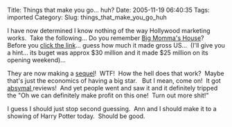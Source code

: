 Title: Things that make you go... huh?
Date: 2005-11-19 06:40:35
Tags: imported
Category: 
Slug: things_that_make_you_go_huh

<p>I have now determined I know nothing of the way Hollywood marketing works.&nbsp; Take the following... Do you remember <a href="http://www.imdb.com/title/tt0208003/">Big Momma's House</a>?&nbsp; Before you <a href="http://www.imdb.com/title/tt0208003/business">click the link</a>... guess how much it made gross US...&nbsp; (I'll give you a hint... its buget was approx $30 million and it made $25 million on its opening weekend)...<br />
</p>
<p>They are now making a <a href="http://www.imdb.com/title/tt0421729/">sequel</a>!&nbsp; WTF!&nbsp; How the hell does that work?&nbsp; Maybe that's just the economics of having a big star.&nbsp;&nbsp; But I mean, come on!&nbsp; It got <a href="http://www.rottentomatoes.com/m/big_mommas_house/">absymal </a>reviews!&nbsp; And yet people went and saw it and it definitely tripped the &quot;Oh we can definitely make profit on this one!&nbsp; Turn out more shit!&quot;<br />
</p>
<p>I guess I should just stop second guessing.&nbsp; Ann and I should make it to a showing of Harry Potter today.&nbsp; Should be good.<br />
</p>
